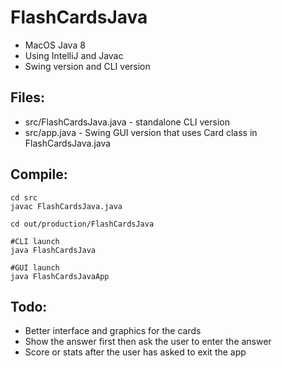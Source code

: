 # FlashCardsJava
- MacOS Java 8
- Using IntelliJ and Javac
- Swing version and CLI version

## Files:
- src/FlashCardsJava.java - standalone CLI version
- src/app.java - Swing GUI version that uses Card class in FlashCardsJava.java

## Compile:
```
cd src
javac FlashCardsJava.java

cd out/production/FlashCardsJava

#CLI launch
java FlashCardsJava

#GUI launch
java FlashCardsJavaApp
```
## Todo:
- Better interface and graphics for the cards
- Show the answer first then ask the user to enter the answer
- Score or stats after the user has asked to exit the app 
